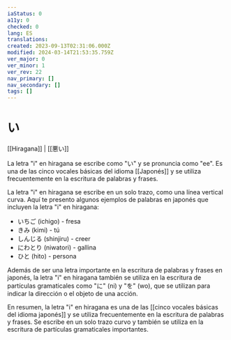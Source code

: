 ```yaml
---
iaStatus: 0
a11y: 0
checked: 0
lang: ES
translations: 
created: 2023-09-13T02:31:06.000Z
modified: 2024-03-14T21:53:35.759Z
ver_major: 0
ver_minor: 1
ver_rev: 22
nav_primary: []
nav_secondary: []
tags: []
---
```

# い

[[Hiragana]] | [[悪い]]

La letra "i" en hiragana se escribe como "い" y se pronuncia como "ee". Es una de las cinco vocales básicas del idioma [[Japonés]] y se utiliza frecuentemente en la escritura de palabras y frases.

La letra "i" en hiragana se escribe en un solo trazo, como una línea vertical curva. Aquí te presento algunos ejemplos de palabras en japonés que incluyen la letra "i" en hiragana:

-   いちご (ichigo) - fresa
-   きみ (kimi) - tú
-   しんじる (shinjiru) - creer
-   にわとり (niwatori) - gallina
-   ひと (hito) - persona

Además de ser una letra importante en la escritura de palabras y frases en japonés, la letra "i" en hiragana también se utiliza en la escritura de partículas gramaticales como "に" (ni) y "を" (wo), que se utilizan para indicar la dirección o el objeto de una acción.

En resumen, la letra "i" en hiragana es una de las [[cinco vocales básicas del idioma japonés]] y se utiliza frecuentemente en la escritura de palabras y frases. Se escribe en un solo trazo curvo y también se utiliza en la escritura de partículas gramaticales importantes.